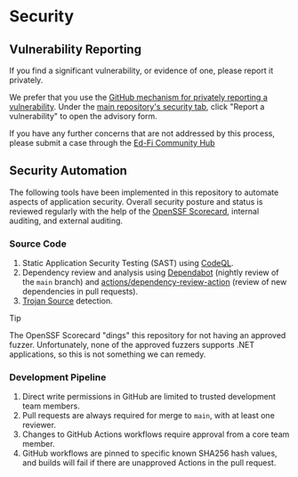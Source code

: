 # Security

## Vulnerability Reporting

If you find a significant vulnerability, or evidence of one, please report it
privately.

We prefer that you use the [GitHub mechanism for privately reporting a
vulnerability](https://docs.github.com/en/code-security/security-advisories/guidance-on-reporting-and-writing/privately-reporting-a-security-vulnerability#privately-reporting-a-security-vulnerability).
Under the [main repository's security
tab](https://github.com/Ed-Fi-Alliance-OSS/ed-fi-alliance-oss.github.io/security), click "Report a
vulnerability" to open the advisory form.

If you have any further concerns that are not addressed by this process, please
submit a case through the [Ed-Fi Community Hub](https://community.ed-fi.org)

## Security Automation

The following tools have been implemented in this repository to automate aspects
of application security. Overall security posture and status is reviewed
regularly with the help of the [OpenSSF
Scorecard](https://securityscorecards.dev/), internal auditing, and external
auditing.

### Source Code

1. Static Application Security Testing (SAST) using [CodeQL](https://codeql.github.com/).
2. Dependency review and analysis using
   [Dependabot](https://docs.github.com/en/code-security/dependabot/working-with-dependabot)
   (nightly review of the `main` branch) and
   [actions/dependency-review-action](https://github.com/actions/dependency-review-action)
   (review of new dependencies in pull requests).
3. [Trojan
   Source](https://www.malwarebytes.com/blog/news/2021/11/trojan-source-hiding-malicious-code-in-plain-sight)
   detection.

> [!TIP]
> The OpenSSF Scorecard "dings" this repository for not having an approved
> fuzzer. Unfortunately, none of the approved fuzzers supports .NET
> applications, so this is not something we can remedy.

### Development Pipeline

1. Direct write permissions in GitHub are limited to trusted development team
   members.
2. Pull requests are always required for merge to `main`, with at least one
   reviewer.
3. Changes to GitHub Actions workflows require approval from a core team member.
4. GitHub workflows are pinned to specific known SHA256 hash values, and builds
   will fail if there are unapproved Actions in the pull request.
